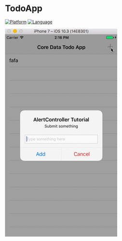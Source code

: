# TodoApp

[![Platform](http://img.shields.io/badge/platform-ios-blue.svg?style=flat)](https://developer.apple.com/iphone/index.action)
[![Language](http://img.shields.io/badge/language-swift-brightgreen.svg?style=flat)](https://developer.apple.com/swift)

![Todo List Demo](https://github.com/Saayaman/ImageStorage/blob/master/todoCoreData.gif)
